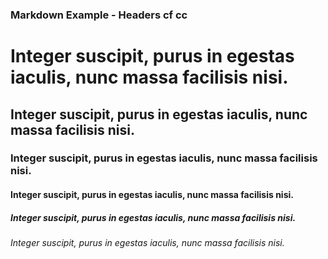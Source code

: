 ### Markdown Example - Headers cf cc

# Integer suscipit, purus in egestas iaculis, nunc massa facilisis nisi.
## Integer suscipit, purus in egestas iaculis, nunc massa facilisis nisi.
### Integer suscipit, purus in egestas iaculis, nunc massa facilisis nisi.
#### Integer suscipit, purus in egestas iaculis, nunc massa facilisis nisi.
##### Integer suscipit, purus in egestas iaculis, nunc massa facilisis nisi.
###### Integer suscipit, purus in egestas iaculis, nunc massa facilisis nisi.